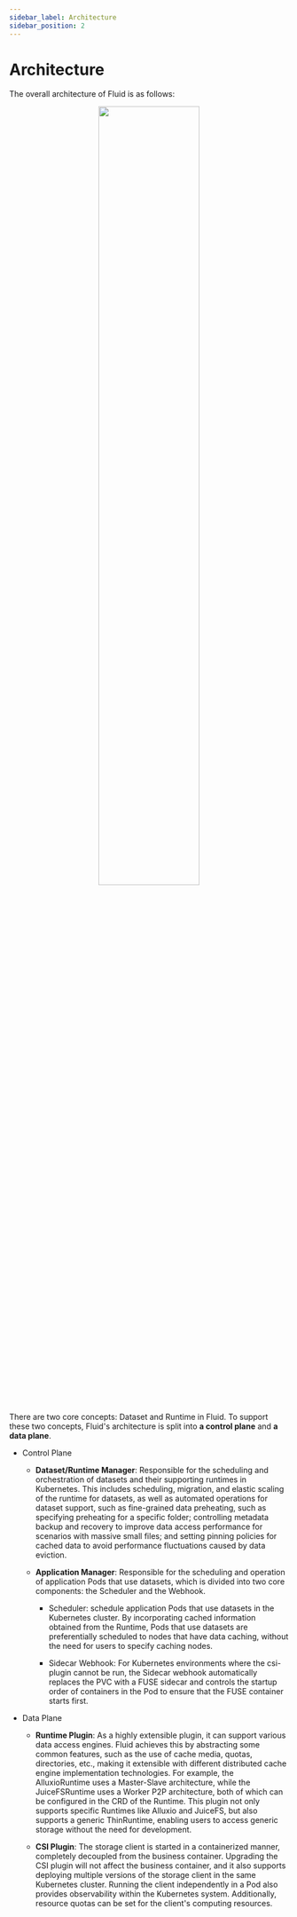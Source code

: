 ```yaml
---
sidebar_label: Architecture
sidebar_position: 2
---
```


# Architecture

The overall architecture of Fluid is as follows:

<div align="center">
  <img src="/my-doc-website/concepts/architecture.png" title="perspective" height="60%" width="60%" alt=""/>
</div>


There are two core concepts: Dataset and Runtime in Fluid. To support these two concepts, Fluid's architecture is split into **a control plane** and **a data plane**.


- Control Plane 

  - **Dataset/Runtime Manager**: Responsible for the scheduling and orchestration of datasets and their supporting runtimes in Kubernetes. This includes scheduling, migration, and elastic scaling of the runtime for datasets, as well as automated operations for dataset support, such as fine-grained data preheating, such as specifying preheating for a specific folder; controlling metadata backup and recovery to improve data access performance for scenarios with massive small files; and setting pinning policies for cached data to avoid performance fluctuations caused by data eviction.

  - **Application Manager**:  Responsible for the scheduling and operation of application Pods that use datasets, which is divided into two core components: the Scheduler and the Webhook.

    - Scheduler: schedule application Pods that use datasets in the Kubernetes cluster. By incorporating cached information obtained from the Runtime, Pods that use datasets are preferentially scheduled to nodes that have data caching, without the need for users to specify caching nodes.

    - Sidecar Webhook: For Kubernetes environments where the csi-plugin cannot be run, the Sidecar webhook automatically replaces the PVC with a FUSE sidecar and controls the startup order of containers in the Pod to ensure that the FUSE container starts first.


 - Data Plane

   - **Runtime Plugin**: As a highly extensible plugin, it can support various data access engines. Fluid achieves this by abstracting some common features, such as the use of cache media, quotas, directories, etc., making it extensible with different distributed cache engine implementation technologies. For example, the AlluxioRuntime uses a Master-Slave architecture, while the JuiceFSRuntime uses a Worker P2P architecture, both of which can be configured in the CRD of the Runtime. This plugin not only supports specific Runtimes like Alluxio and JuiceFS, but also supports a generic ThinRuntime, enabling users to access generic storage without the need for development.

   - **CSI Plugin**: The storage client is started in a containerized manner, completely decoupled from the business container. Upgrading the CSI plugin will not affect the business container, and it also supports deploying multiple versions of the storage client in the same Kubernetes cluster. Running the client independently in a Pod also provides observability within the Kubernetes system. Additionally, resource quotas can be set for the client's computing resources.